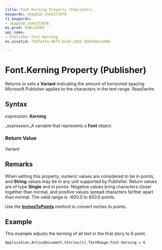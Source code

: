 ```yaml
---
title: Font.Kerning Property (Publisher)
keywords: vbapb10.chm5373976
f1_keywords:
- vbapb10.chm5373976
ms.prod: PUBLISHER
api_name:
- Publisher.Font.Kerning
ms.assetid: 756fe3fa-9bf3-be16-2dd1-5b8fb0ec6496

---
```



# Font.Kerning Property (Publisher)

Returns or sets a  **Variant** indicating the amount of horizontal spacing Microsoft Publisher applies to the characters in the text range. Read/write.


## Syntax

 _expression_. **Kerning**

 _expression_A variable that represents a  **Font** object.


### Return Value

Variant


## Remarks

When setting this property, numeric values are considered to be in points, and  **String** values may be in any unit supported by Publisher. Return values are of type **Single** and in points. Negative values bring characters closer together than normal, and positive values spread characters farther apart than normal. The valid range is -600.0 to 600.0 points.

Use the  **[InchesToPoints](application.inchestopoints-method-publisher.md)** method to convert inches to points.


## Example

This example adjusts the kerning of all text in the first story to 6 point.


```vb
Application.ActiveDocument.Stories(1).TextRange.Font.Kerning = 6 

```



